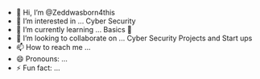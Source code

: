- 👋 Hi, I’m @Zeddwasborn4this
- 👀 I’m interested in ... Cyber Security
- 🌱 I’m currently learning ... Basics 🙂
- 💞️ I’m looking to collaborate on ... Cyber Security Projects and Start ups
- 📫 How to reach me ... 
- 😄 Pronouns: ...
- ⚡ Fun fact: ...

<!---
Zeddwasborn4this/Zeddwasborn4this is a ✨ special ✨ repository because its `README.md` (this file) appears on your GitHub profile.
You can click the Preview link to take a look at your changes.
--->
